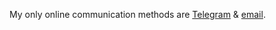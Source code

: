 My only online communication methods are [Telegram](https://t.me/nekomenace) & [email](mailto:adenosinetp10@protonmail.com).
